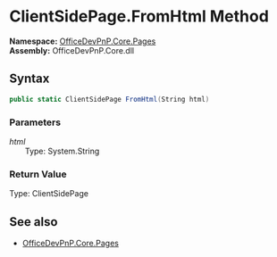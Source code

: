 # ClientSidePage.FromHtml Method  
  

**Namespace:** [OfficeDevPnP.Core.Pages](OfficeDevPnP.Core.Pages.md)  
**Assembly:** OfficeDevPnP.Core.dll  
## Syntax
```C#
public static ClientSidePage FromHtml(String html)
```
### Parameters
*html*  
&emsp;&emsp;Type: System.String  
### Return Value
Type: ClientSidePage  

## See also
- [OfficeDevPnP.Core.Pages](OfficeDevPnP.Core.Pages.md)
